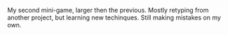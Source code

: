 My second mini-game, larger then the previous. Mostly retyping from another project, but learning new techinques. Still making mistakes on my own. 
